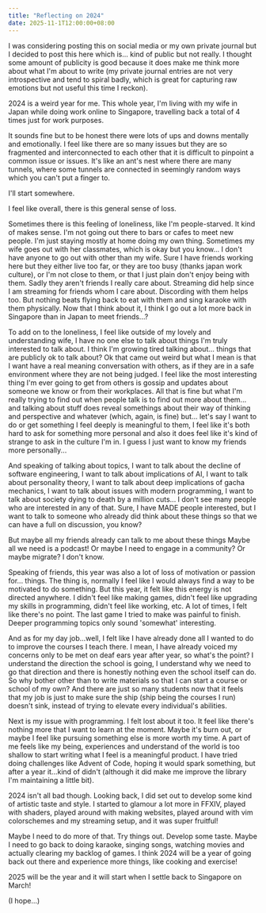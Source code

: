 ```yaml
---
title: "Reflecting on 2024"
date: 2025-11-1T12:00:00+08:00
---
```


I was considering posting this on social media or my own private journal but I decided to post this here which is... kind of public but not really. I thought some amount of publicity is good because it does make me think more about what I'm about to write (my private journal entries are not very introspective and tend to spiral badly, which is great for capturing raw emotions but not useful this time I reckon).

<!--more-->

2024 is a weird year for me. This whole year, I'm living with my wife in Japan while doing work online to Singapore, travelling back a total of 4 times just for work purposes.

It sounds fine but to be honest there were lots of ups and downs mentally and emotionally. I feel like there are so many issues but they are so fragmented and interconnected to each other that it is difficult to pinpoint a common issue or issues. It's like an ant's nest where there are many tunnels, where some tunnels are connected in seemingly random ways which you can't put a finger to.

I'll start somewhere.

I feel like overall, there is this general sense of loss.

Sometimes there is this feeling of loneliness, like I'm people-starved. It kind of makes sense. I'm not going out there to bars or cafes to meet new people. I'm just staying mostly at home doing my own thing. Sometimes my wife goes out with her classmates, which is okay but you know... I don't have anyone to go out with other than my wife. Sure I have friends working here but they either live too far, or they are too busy (thanks japan work culture), or I'm not close to them, or that I just plain don't enjoy being with them. Sadly they aren't friends I really care about. Streaming did help since I am streaming for friends whom I care about. Discording with them helps too. But nothing beats flying back to eat with them and sing karaoke with them physically. Now that I think about it, I think I go out a lot more back in Singapore than in Japan to meet friends...? 

To add on to the loneliness, I feel like outside of my lovely and understanding wife, I have no one else to talk about things I'm truly interested to talk about. I think I'm growing tired talking about... things that are publicly ok to talk about? Ok that came out weird but what I mean is that I want have a real meaning conversation with others, as if they are in a safe environment where they are not being judged. I feel like the most interesting thing I'm ever going to get from others is gossip and updates about someone we know or from their workplaces. All that is fine but what I'm really trying to find out when people talk is to find out more about them... and talking about stuff does reveal somethings about their way of thinking and perspective and whatever (which, again, is fine) but... let's say I want to do or get something I feel deeply is meaningful to them, I feel like it's both hard to ask for something more personal and also it does feel like it's kind of strange to ask in the culture I'm in. I guess I just want to know my friends more personally...

And speaking of talking about topics, I want to talk about the decline of software engineering, I want to talk about implications of AI, I want to talk about personality theory, I want to talk about deep implications of gacha mechanics, I want to talk about issues with modern programming, I want to talk about society dying to death by a million cuts... I don't see many people who are interested in any of that. Sure, I have MADE people interested, but I want to talk to someone who already did think about these things so that we can have a full on discussion, you know? 

But maybe all my friends already can talk to me about these things Maybe all we need is a podcast! Or maybe I need to engage in a community? Or maybe migrate? I don't know.

Speaking of friends, this year was also a lot of loss of motivation or passion for... things. The thing is, normally I feel like I would always find a way to be motivated to do something. But this year, it felt like this energy is not directed anywhere. I didn't feel like making games, didn't feel like upgrading my skills in programming, didn't feel like working, etc. A lot of times, I felt like there's no point. The last game I tried to make was painful to finish. Deeper programming topics only sound 'somewhat' interesting. 

And as for my day job...well, I felt like I have already done all I wanted to do to improve the courses I teach there. I mean, I have already voiced my concerns only to be met on deaf ears year after year, so what's the point? I understand the direction the school is going, I understand why we need to go that direction and there is honestly nothing even the school itself can do. So why bother other than to write materials so that I can start a course or school of my own? And there are just so many students now that it feels that my job is just to make sure the ship (ship being the courses I run) doesn't sink, instead of trying to elevate every individual's abilities.

Next is my issue with programming. I felt lost about it too. It feel like there's nothing more that I want to learn at the moment. Maybe it's burn out, or maybe I feel like pursuing something else is more worth my time. A part of me feels like my being, experiences and understand of the world is too shallow to start writing what I feel is a meaningful product. I have tried doing challenges like Advent of Code, hoping it would spark something, but after a year it...kind of didn't (although it did make me improve the library I'm maintaining a little bit). 

2024 isn't all bad though. Looking back, I did set out to develop some kind of artistic taste and style. I started to glamour a lot more in FFXIV, played with shaders, played around with making websites, played around with vim colorschemes and my streaming setup, and it was super fruitful! 

Maybe I need to do more of that. Try things out. Develop some taste. Maybe I need to go back to doing karaoke, singing songs, watching movies and actually clearing my backlog of games. I think 2024 will be a year of going back out there and experience more things, like cooking and exercise! 

2025 will be the year and it will start when I settle back to Singapore on March! 

(I hope...)


